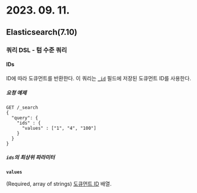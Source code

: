 # 2023. 09. 11.

## Elasticsearch(7.10)

### 쿼리 DSL - 텀 수준 쿼리

#### IDs

ID에 따라 도큐먼트를 반환한다. 이 쿼리는 [`_id`][document-id] 필드에 저장된 도큐먼트 ID를 사용한다.

##### 요청 예제

```http
GET /_search
{
  "query": {
    "ids" : {
      "values" : ["1", "4", "100"]
    }
  }
}
```

##### `ids`의 최상위 파라미터

**`values`**

(Required, array of strings) [도큐먼트 ID][document-id] 배열.



[document-id]: https://www.elastic.co/guide/en/elasticsearch/reference/7.10/mapping-id-field.html
